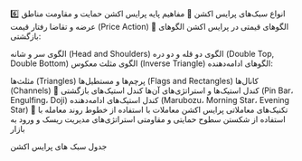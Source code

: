 6️⃣ انواع سبک‌های پرایس اکشن
🔹 مفاهیم پایه پرایس اکشن
حمایت و مقاومت
مناطق عرضه و تقاضا
رفتار قیمت (Price Action)
🔹 الگوهای قیمتی در پرایس اکشن
الگوهای بازگشتی:

الگوی سر و شانه (Head and Shoulders)
الگوی دو قله و دو دره (Double Top, Double Bottom)
الگوی مثلث معکوس (Inverse Triangle)
الگوهای ادامه‌دهنده:

مثلث‌ها (Triangles)
پرچم‌ها و مستطیل‌ها (Flags and Rectangles)
کانال‌ها (Channels)
🔹 کندل استیک‌ها و استراتژی‌های آن‌ها
کندل استیک‌های بازگشتی (Pin Bar، Engulfing، Doji)
کندل استیک‌های ادامه‌دهنده (Marubozu، Morning Star، Evening Star)
🔹 تکنیک‌های معاملاتی پرایس اکشن
معاملات با استفاده از خطوط روند
معامله با استفاده از شکستن سطوح حمایتی و مقاومتی
استراتژی‌های مدیریت ریسک و ورود به بازار


جدول سبک های پرایس اکشن
